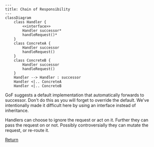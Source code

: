 ```mermaid
---
title: Chain of Responsibility
---
classDiagram
    class Handler {
        <<interface>>
        Handler successor*
        handleRequest()*
    }
    class ConcreteA {
        Handler successor
        handleRequest()
    }
    class ConcreteB {
        Handler successor
        handleRequest()
    }
    Handler --> Handler : successor
    Handler <|.. ConcreteA 
    Handler <|.. ConcreteB 
```
GoF suggests a default implementation that automatically forwards to successor. Don't do this as you will forget to
override the default. We've intentionally made it difficult here by using an interface instead of inheritance.

Handlers can choose to ignore the request or act on it. Further they can pass the request on or not. Possibly
controversially they can mutate the request, or re-route it. 

[Return](../../../../../../../../README.md)